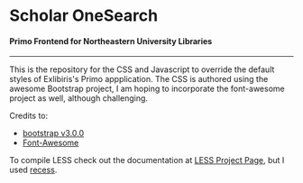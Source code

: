 Scholar OneSearch
==================
#### Primo Frontend for Northeastern University Libraries

- - -
This is the repository for the CSS and Javascript to override the default styles of Exlibiris's Primo appplication. The CSS is authored using the awesome Bootstrap project, I am hoping to incorporate the font-awesome project as well, although challenging.

Credits to:
* [bootstrap v3.0.0](https://github.com/twitter/bootstrap)
* [Font-Awesome](https://github.com/FortAwesome/Font-Awesome)

To compile LESS check out the documentation at [LESS Project Page](http://lesscss.org/), but I used [recess](https://github.com/twitter/recess).
